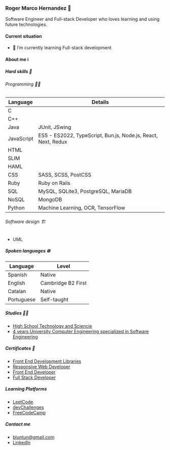 ### Roger Marco Hernandez 🌟

Software Engineer and Full-stack Developer who loves learning and using future technologies.

#### Current situation

- 🌱 I’m currently learning Full-stack development

#### About me ℹ️

##### Hard skills 💫

###### Programming 🧑‍💻

| Language   | Details                             |
|------------|-------------------------------------|
| C          |                                     |
| C++        |                                     |
| Java       | JUnit, JSwing                       |
| JavaScript | ES5 - ES2022, TypeScript, Bun.js, Node.js, React, Next, Redux            |
| HTML       |                                     |
| SLIM       |                                     |
| HAML       |                                     |
| CSS        | SASS, SCSS, PostCSS                 |
| Ruby       | Ruby on Rails                       |
| SQL        | MySQL, SQLite3, PostgreSQL, MariaDB |
| NoSQL | MongoDB |
| Python     | Machine Learning, OCR, TensorFlow   |

###### Software design 🏗️

- UML

##### Spoken languages 🌐

| Language   | Level              |
|------------|--------------------|
| Spanish    | Native             |
| English    | Cambridge B2 First |
| Catalan    | Native             |
| Portuguese | Self-taught        |

##### Studies 🧑‍🎓

- [High School Technology and Sciencie](https://www.valldemia.maristes.cat/)
- [4 years University Computer Engineering specialized in Software Engineering](https://www.fib.upc.edu/es)

##### Certificates 📜

- [Front End Development Libraries](https://www.freecodecamp.org/certification/RogerMarcoHernandez/front-end-development-libraries)
- [Responsive Web Developer](https://legacy.devchallenges.io/certificates/Kv8MXinRASpZQYJYnkmk)
- [Front End Developer](https://legacy.devchallenges.io/certificates/kov5AAlGN3K6oQ71XvMb)
- [Full Stack Developer](https://legacy.devchallenges.io/certificates/Ffsv0mrSzbs8i3RmlN38)

##### Learning Platforms

  - [LeetCode](https://leetcode.com/RogerMarcoHernandez/)
  - [devChallenges](https://legacy.devchallenges.io/portfolio/RogerMarcoHernandez)
  - [FreeCodeCamp](https://www.freecodecamp.org/RogerMarcoHernandez)

##### Contact me

- bluntun@gmail.com
- [LinkedIn](https://www.linkedin.com/in/roger-marco-898863291/)
